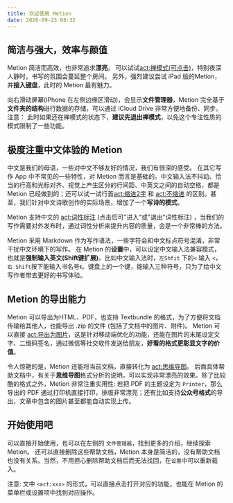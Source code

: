 ```yaml
---
title: 欢迎使用 Metion
date: 2020-09-23 08:32
---
```

## 简洁与强大，效率与颜值
Metion 简洁而高效，也非常追求**漂亮**。
可以试试<act:禅模式(可点击)>，特别夜深人静时，书写的氛围会蔓延整个房间。
另外，强烈建议尝试 iPad 版的Metion， 并**接入键盘**，此时的 Metion 最有魅力。
 
向右滑动屏幕(iPhone 在左侧边缘区滑动)，会显示**文件管理器**，Metion 完全基于**文件夹的结构**进行数据的存储，可以通过 iCloud Drive 非常方便地备份、同步。
注意： 此时如果还在禅模式的状态下，**建议先退出禅模式**，以免这个专注性质的模式限制了一些功能。

## 极度注重中文体验的 Metion 
中文是我们的母语，一些对中文不够友好的情况，我们有很深的感受。
在其它写作 App 中不常见的一些特性，对 Metion 而言是基础的。中文输入法不抖动、恰当的行高和光标对齐、视觉上产生区分的行间距、中英文之间的自动空格，都是 Metion 已经做到的；还可以试一试行首<act:缩进2字> 和 <act:不缩进> 的区别。甚至，我们针对中文诗歌创作的实际场景，增加了一个**写诗的模式**。

Metion 支持中文的 <act:词性标注> (点击后可"进入"或"退出"词性标注) ，当我们的写作需要对外发布时，通过词性分析来提升内容的质量，会是一个非常棒的方法。

Metion 采用 Markdown 作为写作语法，一些字符会和中文标点符号混淆，非常干扰中文环境下的写作。
在 Metion 的**设置**中，可以设定中文输入法兼容模式，也就是**强制输入英文(Shift键扩展)**。比如中文输入法时，`左Shfit` 下的`<` 输入 `<`，`右 Shift`按下能输入书名号`《`。键盘上的一个键，能输入三种符号，只为了给中文写作者带去更好的书写体验。

## Metion 的导出能力
Metion 可以导出为HTML、PDF，也支持 Textbundle 的格式，为了方便将文档传输给其他人，也能导出 .zip 的文件 (包括了文档中的图片、附件)。
Metion 可以直接 <act:导出为图片>，这是针对移动端优化的功能，还能在图片的末尾设定文字、二维码签名，通过微信等社交软件发送给朋友，**好看的格式更彰显文字的价值**。

令人惊艳的是，Metion 还能将当前文档，直接转化为 <act:思维导图>。
后面具体帮助文档中，有关于**思维导图**格式分析的说明，可以实现非常漂亮的效果。除了比较酷的格式之外，Metion 非常注重实用性: 若把 PDF 的主题设定为 `Printer`，那么导出的 PDF 通过打印机直接打印，排版非常漂亮；还有比如支持**公众号格式**的导出，文章中包含的图片甚至都能自动实现上传。

## 开始使用吧
可以直接开始使用，也可以在左侧的 `文件管理器`，找到更多的介绍，继续探索 Metion。
还可以直接删除这些帮助文档，Metion 本身是简洁的，没有帮助文档也没有关系。当然，不用担心删除帮助文档后而无法找回，在`设置`中可以重新载入。

注意: 文中 `<act:xxx>` 的形式，可以直接点击打开对应的功能，也能在 Metion 的菜单栏或设置项中找到对应操作。
